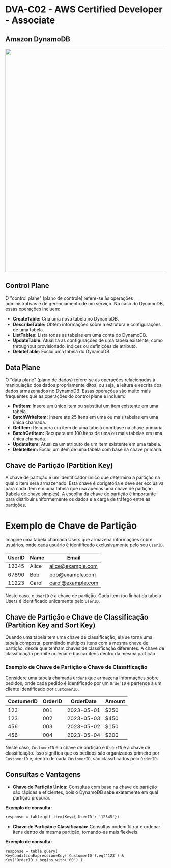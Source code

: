 # DVA-C02 - AWS Certified Developer - Associate

## Amazon DynamoDB
<div align="center">
<img src="https://github.com/hellotatiramos/estudos-certificacoes/assets/158481113/8513ce66-f3fd-4d9f-9350-0e14b20292b9" width="700px" />
</div>

## Control Plane 
O "control plane" (plano de controle) refere-se às operações administrativas e de gerenciamento de um serviço. No caso do DynamoDB, essas operações incluem:

* **CreateTable:** Cria uma nova tabela no DynamoDB.
* **DescribeTable:** Obtém informações sobre a estrutura e configurações de uma tabela.
* **ListTables:** Lista todas as tabelas em uma conta do DynamoDB.
* **UpdateTable:** Atualiza as configurações de uma tabela existente, como throughput provisionado, índices ou definições de atributo.
* **DeleteTable:** Exclui uma tabela do DynamoDB.

## Data Plane
O "data plane" (plano de dados) refere-se às operações relacionadas à manipulação dos dados propriamente ditos, ou seja, a leitura e escrita dos dados armazenados no DynamoDB. Essas operações são muito mais frequentes que as operações do control plane e incluem:

* **PutItem:** Insere um único item ou substitui um item existente em uma tabela.
* **BatchWriteItem:** Insere até 25 itens em uma ou mais tabelas em uma única chamada.
* **GetItem:** Recupera um item de uma tabela com base na chave primária.
* **BatchGetItem:** Recupera até 100 itens de uma ou mais tabelas em uma única chamada.
* **UpdateItem:** Atualiza um atributo de um item existente em uma tabela.
* **DeleteItem:** Exclui um item de uma tabela com base na chave primária.

## Chave de Partição (Partition Key)
A chave de partição é um identificador único que determina a partição na qual o item será armazenado. Esta chave é obrigatória e deve ser exclusiva para cada item em uma tabela que usa apenas uma chave de partição (tabela de chave simples). A escolha da chave de partição é importante para distribuir uniformemente os dados e a carga de tráfego entre as partições.

# Exemplo de Chave de Partição
Imagine uma tabela chamada Users que armazena informações sobre usuários, onde cada usuário é identificado exclusivamente pelo seu `UserID`.

| UserID        | Name     | Email |
| ------|-----|-----|
| 12345  	| Alice 	| alice@example.com	|
| 67890  	| Bob 	| bob@example.com 	|
| 11223 	| Carol 	| carol@example.com 	|

Neste caso, o `UserID` é a chave de partição. Cada item (ou linha) da tabela Users é identificado unicamente pelo `UserID`.

## Chave de Partição e Chave de Classificação (Partition Key and Sort Key)
Quando uma tabela tem uma chave de classificação, ela se torna uma tabela composta, permitindo múltiplos itens com a mesma chave de partição, desde que tenham chaves de classificação diferentes. A chave de classificação permite ordenar e buscar itens dentro da mesma partição.

### Exemplo de Chave de Partição e Chave de Classificação
Considere uma tabela chamada `Orders` que armazena informações sobre pedidos, onde cada pedido é identificado por um `OrderID` e pertence a um cliente identificado por `CustomerID`.

| CostumerID        | OrderID     | OrderDate | Amount | 
| ------|-----|-----| -----|
| 123  	| 001 	| 2023-05-01| $250 | 
| 123 	| 002 	| 2023-05-03 	| $450 | 
| 456 	| 003 	| 2023-05-02 	| $150 | 
| 456 	| 004 	| 2023-05-04	| $200 | 

Neste caso, `CustomerID` é a chave de partição e `OrderID` é a chave de classificação. Isso significa que os pedidos são organizados primeiro por `CustomerID` e, dentro de cada `CustomerID`, são classificados pelo `OrderID`.

## Consultas e Vantagens
* **Chave de Partição Única:** Consultas com base na chave de partição são rápidas e eficientes, pois o DynamoDB sabe exatamente em qual partição procurar.

**Exemplo de consulta:**

```response = table.get_item(Key={'UserID': '12345'})```



* **Chave de Partição e Classificação:** Consultas podem filtrar e ordenar itens dentro da mesma partição, tornando-as mais flexíveis.

**Exemplo de consulta:**

`response = table.query(
    KeyConditionExpression=Key('CustomerID').eq('123') & Key('OrderID').begins_with('00')
)`

